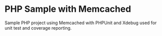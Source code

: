 PHP Sample with Memcached
=================

Sample PHP project using Memcached with PHPUnit and Xdebug used for unit test and coverage reporting.
